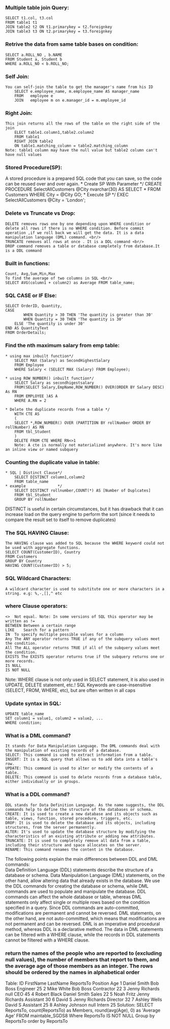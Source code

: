 ### Multiple table join Query:<br/>
    SELECT t1.col, t3.col 
    FROM table1 t1 
    JOIN table2 t2 ON t1.primarykey = t2.foreignkey                                  
    JOIN table3 t3 ON t2.primarykey = t3.foreignkey
### Retrive the data from same table bases on condition: <br/>
	SELECT a.ROLL_NO , b.NAME
	FROM Student a, Student b
	WHERE a.ROLL_NO < b.ROLL_NO;	


### Self Join:
	You can self-join the table to get the manager's name from his ID
		SELECT e.employee_name, m.employee_name AS manager_name
		FROM   employee e
		JOIN   employee m on e.manager_id = m.employee_id
### Right Join:
	This join returns all the rows of the table on the right side of the join 
		ELECT table1.column1,table2.column2
		FROM table1 
		RIGHT JOIN table2
		ON table1.matching_column = table2.matching_column
	Note: table1 column may have the null value but table2 column can't have null values
	
### Stored Procedure(SP): <br/>
A stored procedure is a prepared SQL code that you can save, so the code can be reused over and over again.
	* Create SP With Parameter */
		CREATE PROCEDURE SelectAllCustomers @City nvarchar(30)
		AS
		SELECT * FROM Customers WHERE City = @City
		GO;
    * Execute SP */
		EXEC SelectAllCustomers @City = 'London';
    

### Delete vs Truncate vs Drop: <br/>
	DELETE removes rows one by one depending upon WHERE condition or delete all rows if there is no WHERE condition. Before commit operation ,if we roll back we will get the data. It is a data manipulation language (DML) command. <br/>
	TRUNCATE removes all rows at once . It is a DDL command <br/>
	DROP command removes a table or database completely from database.It is a DDL command
### Built in functions: <br/>
	Count, Avg,Sum,Min,Max
	To find the average of two columns in SQL <br/>
	SELECT AVG(column1 + column2) as Average FROM table_name;
### SQL CASE or IF Else: <br/>
	SELECT OrderID, Quantity,
	CASE
    		WHEN Quantity > 30 THEN 'The quantity is greater than 30'
    		WHEN Quantity = 30 THEN 'The quantity is 30'
    	ELSE 'The quantity is under 30'
	END AS QuantityText
	FROM OrderDetails;
### Find the  nth maximum salary from emp table: <br/>
	* using max inbuilt function*/
		SELECT MAX (Salary) as SecondHighestSalary
		FROM Employee
		WHERE Salary < (SELECT MAX (Salary) FROM Employee);

	* using ROW_NUMBER() inbuilt function*/
		SELECT Salary as secondhigestsalary
		FROM(SELECT Salary,EmpName,ROW_NUMBER() OVER(ORDER BY Salary DESC) As RN 
		FROM EMPLOYEE )AS A
		WHERE A.RN = 2

    * Delete the duplicate records from a table */
		WITH CTE AS
		(
		SELECT *,ROW_NUMBER() OVER (PARTITION BY rollNumber ORDER BY rollNumber) AS RN
		FROM tbl_Student
		)
		DELETE FROM CTE WHERE RN<>1
		Note: A cte is normally not materialized anywhere. It's more like an inline view or named subquery

### Counting the duplicate value in table: <br/>
	* SQL | Distinct Clause*/
		SELECT DISTINCT column1,column2 
		FROM table_name 
	* example              */
		SELECT DISTINCT rollnumber,COUNT(*) AS [Number of Duplcates]
		FROM tbl_Student
		GROUP BY rollNumber

DISTINCT is useful in certain circumstances, but it has drawback that it can increase load on the query engine to perform the sort (since it needs to compare the result set to itself to remove duplicates)

### The SQL HAVING Clause: <br/>
	The HAVING clause was added to SQL because the WHERE keyword could not be used with aggregate functions.
	SELECT COUNT(CustomerID), Country
	FROM Customers
	GROUP BY Country
	HAVING COUNT(CustomerID) > 5;

### SQL Wildcard Characters: <br>
	A wildcard character is used to substitute one or more characters in a string. e.g: %,-,[],^ etc



### where Clause operators: <br/>
	<>	Not equal. Note: In some versions of SQL this operator may be written as !=	
	BETWEEN	Between a certain range	
	LIKE	Search for a pattern	
	IN	To specify multiple possible values for a column
	Any The ANY operator returns TRUE if any of the subquery values meet the condition.
	All The ALL operator returns TRUE if all of the subquery values meet the condition.
	EXISTS The EXISTS operator returns true if the subquery returns one or more records.
	IS NULL
	IS NOT NULL
	
Note: 
	WHERE clause is not only used in SELECT statement, it is also used in UPDATE, DELETE statement, etc.!
	SQL Keywords are case-insensitive (SELECT, FROM, WHERE, etc), but are often written in all caps

### Update syntax in SQL: <br/>
	UPDATE table_name
	SET column1 = value1, column2 = value2, ...
	WHERE condition;
	
### What is a DML command? <br/>
	It stands for Data Manipulation Language. The DML commands deal with the manipulation of existing records of a database. 
	SELECT: This command is used to extract information from a table.
	INSERT: It is a SQL query that allows us to add data into a table's row.
	UPDATE: This command is used to alter or modify the contents of a table.
	DELETE: This command is used to delete records from a database table, either individually or in groups.	

### What is a DDL command? <br/>
	DDL stands for Data Definition Language. As the name suggests, the DDL commands help to define the structure of the databases or schema. 
	CREATE: It is used to create a new database and its objects such as table, views, function, stored procedure, triggers, etc.
	DROP: It is used to delete the database and its objects, including structures, from the server permanently.
	ALTER: It's used to update the database structure by modifying the characteristics of an existing attribute or adding new attributes.
	TRUNCATE: It is used to completely remove all data from a table, including their structure and space allocates on the server.
	RENAME: This command renames the content in the database.

The following points explain the main differences between DDL and DML commands:<br/>
	Data Definition Language (DDL) statements describe the structure of a database or schema. Data Manipulation Language (DML) statements, on the other hand, allow altering data that already exists in the database.
	We use the DDL commands for creating the database or schema, while DML commands are used to populate and manipulate the database.
	DDL commands can affect the whole database or table, whereas DML statements only affect single or multiple rows based on the condition specified in a query.
	Since DDL commands are auto-committed, modifications are permanent and cannot be reversed. DML statements, on the other hand, are not auto-committed, which means that modifications are not permanent and can be reversed.
	DML is an imperative and procedural method, whereas DDL is a declarative method.
	The data in DML statements can be filtered with a WHERE clause, while the records in DDL statements cannot be filtered with a WHERE clause.
	
###  return the names of the people who are reported to (excluding null values), the number of members that report to them, and the average age of those members as an integer. The rows should be ordered by the names in alphabetical order  <br/>
Table:
ID	FirstName	LastName	ReportsTo	Position	Age
1	Daniel		Smith		Bob Boss	Engineer	25
2	Mike		White		Bob Boss	Contractor	22
3	Jenny		Richards	null		CEO		45
4	Robert		Black		Daniel Smith	Sales		22
5	Noah		Fritz		Jenny Richards	Assistant	30
6	David		S		Jenny Richards	Director	32
7	Ashley		Wells		David S		Assistant	25
8	Ashley		Johnson		null		Intern		25
Solution:
SELECT ReportsTo, count(ReportsTo) as Members,
 round(avg(Age), 0) as 'Average Age' 
 FROM maintable_SGDS8
Where ReportsTo IS NOT NULL
Group by ReportsTo
order by ReportsTo

